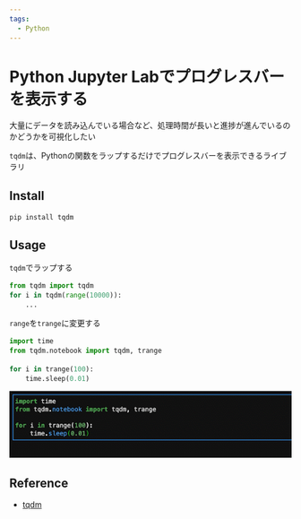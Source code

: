 ```yaml
---
tags:
  - Python
---
```


# Python Jupyter Labでプログレスバーを表示する

大量にデータを読み込んでいる場合など、処理時間が長いと進捗が進んでいるのかどうかを可視化したい

`tqdm`は、Pythonの関数をラップするだけでプログレスバーを表示できるライブラリ

## Install

```
pip install tqdm
```

## Usage

`tqdm`でラップする

```py
from tqdm import tqdm
for i in tqdm(range(10000)):
    ...
```

`range`を`trange`に変更する

```py
import time
from tqdm.notebook import tqdm, trange

for i in trange(100):
    time.sleep(0.01)
```

![tqdm](img/jupyer_tqdm.gif)

## Reference
- [tqdm](https://tqdm.github.io/)